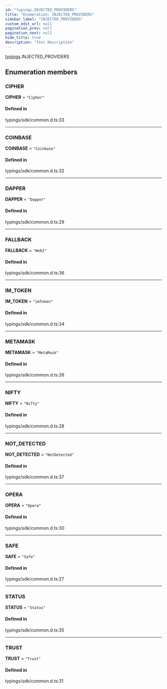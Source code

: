 ```yaml
---
id: "typings.INJECTED_PROVIDERS"
title: "Enumeration: INJECTED_PROVIDERS"
sidebar_label: "INJECTED_PROVIDERS"
custom_edit_url: null
pagination_prev: null
pagination_next: null
hide_title: true
description: "Test Description"
---
```


[typings](../namespaces/typings.md).INJECTED_PROVIDERS

## Enumeration members

### CIPHER

 **CIPHER** = `"Cipher"`

#### Defined in

typings/sdk/common.d.ts:33

___

### COINBASE

 **COINBASE** = `"Coinbase"`

#### Defined in

typings/sdk/common.d.ts:32

___

### DAPPER

 **DAPPER** = `"Dapper"`

#### Defined in

typings/sdk/common.d.ts:29

___

### FALLBACK

 **FALLBACK** = `"Web3"`

#### Defined in

typings/sdk/common.d.ts:36

___

### IM\_TOKEN

 **IM\_TOKEN** = `"imToken"`

#### Defined in

typings/sdk/common.d.ts:34

___

### METAMASK

 **METAMASK** = `"MetaMask"`

#### Defined in

typings/sdk/common.d.ts:26

___

### NIFTY

 **NIFTY** = `"Nifty"`

#### Defined in

typings/sdk/common.d.ts:28

___

### NOT\_DETECTED

 **NOT\_DETECTED** = `"NotDetected"`

#### Defined in

typings/sdk/common.d.ts:37

___

### OPERA

 **OPERA** = `"Opera"`

#### Defined in

typings/sdk/common.d.ts:30

___

### SAFE

 **SAFE** = `"Safe"`

#### Defined in

typings/sdk/common.d.ts:27

___

### STATUS

 **STATUS** = `"Status"`

#### Defined in

typings/sdk/common.d.ts:35

___

### TRUST

 **TRUST** = `"Trust"`

#### Defined in

typings/sdk/common.d.ts:31
